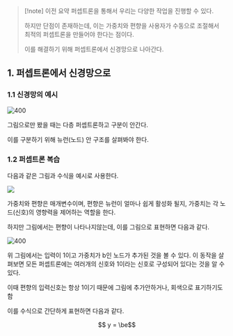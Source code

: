 > [!note] 이전 요약
> 퍼셉트론을 통해서 우리는 다양한 작업을 진행할 수 있다. 
>
>하지만 단점이 존재하는데, 이는 가중치와 편향을 사용자가 수동으로 조절해서 최적의 퍼셉트론을 만들어야 한다는 점이다.
>
>이를 해결하기 위해 퍼셉트론에서 신경망으로 나아간다.
## 1. 퍼셉트론에서 신경망으로
### 1.1 신경망의 예시

![400](https://i.imgur.com/90UVYIM.png)

그림으로만 봤을 때는 다층 퍼셉트론하고 구분이 안간다.

이를 구분하기 위해 뉴런(노드) 안 구조를 살펴봐야 한다.

### 1.2 퍼셉트론 복습
다음과 같은 그림과 수식을 예시로 사용한다.

![](https://i.imgur.com/AH1iLbB.png)

가중치와 편향은 매개변수이며, 편향은 뉴런이 얼마나 쉽게 활성화 될지, 가중치는 각 노드(신호)의 영향력을 제어하는 역할을 한다.

하지만 그림에서는 편향이 나타나지않는데, 이를 그림으로 표현하면 다음과 같다.


![400](https://i.imgur.com/v8ypcQJ.png)

위 그림에서는 입력이 1이고 가중치가 b인 노드가  추가된 것을 볼 수 있다. 이 동작을 살펴보면 모든 퍼셉트론에는 여러개의 신호와 1이라는 신호로 구성되어 있다는 것을 알 수 있다.

이때 편향의 입력신호는 항상 1이기 때문에 그림에 추가안하거나, 회색으로 표기하기도 함

이를 수식으로 간단하게 표현하면 다음과 같다.

$$
y = 
\be$$